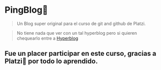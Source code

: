 # PingBlog💜
> Un Blog super original para el curso de git and github de Platzi.

>No tiene nada que ver con un tal hyperblog pero si quieren chequearlo entre a [Hyperblog](https://github.com/freddier/hyperblog "Hyperblog")

## Fue un placer participar en este curso, gracias a Platzi💚 por todo lo aprendido.
